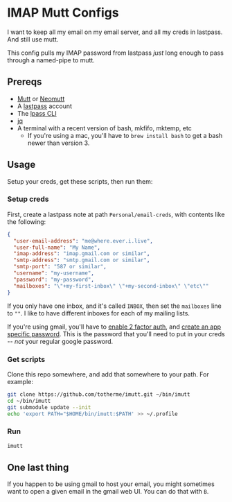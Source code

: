 # IMAP Mutt Configs

I want to keep all my email on my email server, and all my creds in lastpass. And still use mutt.

This config pulls my IMAP password from lastpass _just_ long enough to pass through a named-pipe to mutt.

## Prereqs

- [Mutt](http://www.mutt.org/) or [Neomutt](https://neomutt.org/)
- A [lastpass](https://www.lastpass.com/) account
- The [lpass CLI](https://github.com/lastpass/lastpass-cli)
- [jq](https://stedolan.github.io/jq/)
- A terminal with a recent version of bash, mkfifo, mktemp, etc
  + If you're using a mac, you'll have to `brew install bash` to get a bash
    newer than version 3.

## Usage

Setup your creds, get these scripts, then run them:

### Setup creds
First, create a lastpass note at path `Personal/email-creds`, with contents like the following:

```json
{
  "user-email-address": "me@where.ever.i.live",
  "user-full-name": "My Name",
  "imap-address": "imap.gmail.com or similar",
  "smtp-address": "smtp.gmail.com or similar",
  "smtp-port": "587 or similar",
  "username": "my-username",
  "password": "my-password",
  "mailboxes": "\"+my-first-inbox\" \"+my-second-inbox\" \"etc\""
}
```

If you only have one inbox, and it's called `INBOX`, then set the `mailboxes`
line to `""`. I like to have different inboxes for each of my mailing lists.

If you're using gmail, you'll have to [enable 2 factor
auth](https://support.google.com/accounts/answer/185839?hl=en), and [create an
app specific
password](https://support.google.com/accounts/answer/185833?hl=en). This is the
password that you'll need to put in your creds -- *not* your regular google
password.

### Get scripts

Clone this repo somewhere, and add that somewhere to your path. For example:

```bash
git clone https://github.com/totherme/imutt.git ~/bin/imutt
cd ~/bin/imutt
git submodule update --init
echo 'export PATH="$HOME/bin/imutt:$PATH' >> ~/.profile
```

### Run

```bash
imutt
```

## One last thing

If you happen to be using gmail to host your email, you might sometimes want to
open a given email in the gmail web UI. You can do that with `B`.
